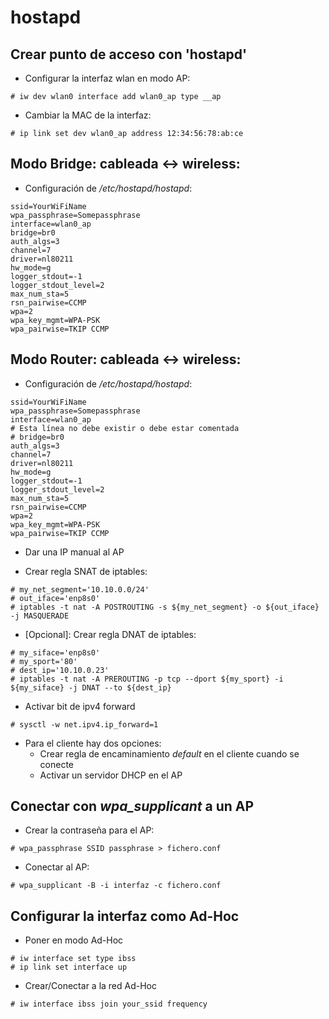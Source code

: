 # hostapd

## Crear punto de acceso con 'hostapd'

- Configurar la interfaz wlan en modo AP:
~~~
# iw dev wlan0 interface add wlan0_ap type __ap
~~~

- Cambiar la MAC de la interfaz:
~~~
# ip link set dev wlan0_ap address 12:34:56:78:ab:ce
~~~

## Modo Bridge: cableada <-> wireless:

- Configuración de _/etc/hostapd/hostapd_:
~~~
ssid=YourWiFiName
wpa_passphrase=Somepassphrase
interface=wlan0_ap
bridge=br0
auth_algs=3
channel=7
driver=nl80211
hw_mode=g
logger_stdout=-1
logger_stdout_level=2
max_num_sta=5
rsn_pairwise=CCMP
wpa=2
wpa_key_mgmt=WPA-PSK
wpa_pairwise=TKIP CCMP
~~~

## Modo Router: cableada <-> wireless:

- Configuración de _/etc/hostapd/hostapd_:
~~~
ssid=YourWiFiName
wpa_passphrase=Somepassphrase
interface=wlan0_ap
# Esta línea no debe existir o debe estar comentada
# bridge=br0
auth_algs=3
channel=7
driver=nl80211
hw_mode=g
logger_stdout=-1
logger_stdout_level=2
max_num_sta=5
rsn_pairwise=CCMP
wpa=2
wpa_key_mgmt=WPA-PSK
wpa_pairwise=TKIP CCMP
~~~

- Dar una IP manual al AP

- Crear regla SNAT de iptables:
~~~
# my_net_segment='10.10.0.0/24'
# out_iface='enp8s0'
# iptables -t nat -A POSTROUTING -s ${my_net_segment} -o ${out_iface} -j MASQUERADE
~~~

- [Opcional]: Crear regla DNAT de iptables:
~~~
# my_siface='enp8s0'
# my_sport='80'
# dest_ip='10.10.0.23'
# iptables -t nat -A PREROUTING -p tcp --dport ${my_sport} -i ${my_siface} -j DNAT --to ${dest_ip}
~~~

- Activar bit de ipv4 forward
~~~
# sysctl -w net.ipv4.ip_forward=1
~~~

- Para el cliente hay dos opciones:
    * Crear regla de encaminamiento _default_ en el cliente cuando se conecte
    * Activar un servidor DHCP en el AP

## Conectar con _wpa_supplicant_ a un AP

- Crear la contraseña para el AP:
~~~
# wpa_passphrase SSID passphrase > fichero.conf
~~~

- Conectar al AP:
~~~
# wpa_supplicant -B -i interfaz -c fichero.conf
~~~

## Configurar la interfaz como Ad-Hoc

- Poner en modo Ad-Hoc
~~~
# iw interface set type ibss
# ip link set interface up
~~~

- Crear/Conectar a la red Ad-Hoc
~~~
# iw interface ibss join your_ssid frequency
~~~
